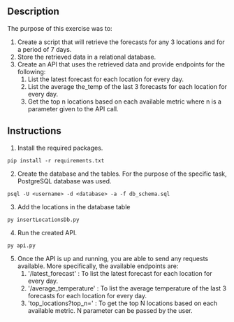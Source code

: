## Description

The purpose of this exercise was to:
1) Create a script that will retrieve the forecasts for any 3 locations and for a period of 7 days.
2) Store the retrieved data in a relational database.
3) Create an API that uses the retrieved data and provide endpoints for the following:
   1) List the latest forecast for each location for every day.
   2) List the average the_temp of the last 3 forecasts for each location for every day.
   3) Get the top n locations based on each available metric where n is a parameter given to the API call.
   

## Instructions

1) Install the required packages.
```
pip install -r requirements.txt
```

2) Create the database and the tables. For the purpose of the specific task, PostgreSQL database was used.
```
psql -U <username> -d <database> -a -f db_schema.sql
```

3) Add the locations in the database table
```
py insertLocationsDb.py
```

4) Run the created API.
```
py api.py
```

5) Once the API is up and running, you are able to send any requests available. More specifically, the available endpoints are:
     1) '/latest_forecast' : To list the latest forecast for each location for every day.
     2) '/average_temperature' : To list the average temperature of the last 3 forecasts for each location for every day.
     3) 'top_locations?top_n=<N>' : To get the top N locations based on each available metric. N parameter can be passed by the user.
  
